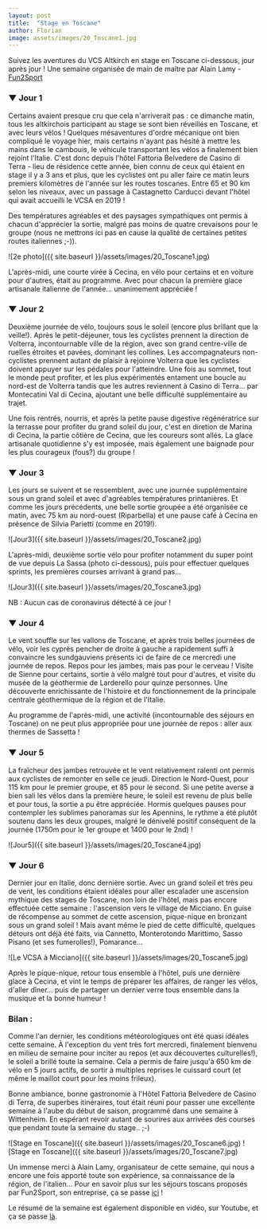 ```yaml
---
layout: post
title:  "Stage en Toscane"
author: Florian
image: assets/images/20_Toscane1.jpg
---
```

Suivez les aventures du VCS Altkirch en stage en Toscane ci-dessous, jour après jour ! Une semaine organisée de main de maitre par Alain Lamy - [Fun2Sport](http://www.fun2sport.fr)
    
### ▼ Jour 1

Certains avaient presque cru que cela n'arriverait pas : ce dimanche matin, tous les altkirchois participant au stage se sont bien réveillés en Toscane, et avec leurs vélos ! Quelques mésaventures d'ordre mécanique ont bien compliqué le voyage hier, mais certains n'ayant pas hésité à mettre les mains dans le cambouis, le véhicule transportant les vélos a finalement bien rejoint l'Italie. C'est donc depuis l'hôtel Fattoria Belvedere de Casino di Terra - lieu de résidence cette année, bien connu de ceux qui étaient en stage il y a 3 ans et plus, que les cyclistes ont pu aller faire ce matin leurs premiers kilomètres de l'année sur les routes toscanes. Entre 65 et 90 km selon les niveaux, avec un passage à Castagnetto Carducci devant l'hôtel qui avait accueilli le VCSA en 2019 !

Des températures agréables et des paysages sympathiques ont permis à chacun d'apprécier la sortie, malgré pas moins de quatre crevaisons pour le groupe (nous ne mettrons ici pas en cause la qualité de certaines petites routes italiennes ;-)).

![2e photo]({{ site.baseurl }}/assets/images/20_Toscane1.jpg)

 L'après-midi, une courte virée à Cecina, en vélo pour certains et en voiture pour d'autres, était au programme. Avec pour chacun la première glace artisanale italienne de l'année... unanimement appréciée !


### ▼ Jour 2

Deuxième journée de vélo, toujours sous le soleil (encore plus brillant que la veille!). Après le petit-déjeuner, tous les cyclistes prennent la direction de Volterra, incontournable ville de la région, avec son grand centre-ville de ruelles étroites et pavées, dominant les collines. Les accompagnateurs non-cyclistes prennent autant de plaisir à rejoinre Volterra que les cyclistes doivent appuyer sur les pédales pour l'atteindre. Une fois au sommet, tout le monde peut profiter, et les plus expérimentés entament une boucle au nord-est de Volterra tandis que les autres reviennent à Casino di Terra... par Montecatini Val di Cecina, ajoutant une belle difficulté supplémentaire au trajet.

Une fois rentrés, nourris, et après la petite pause digestive régénératrice sur la terrasse pour profiter du grand soleil du jour, c'est en diretion de Marina di Cecina, la partie côtière de Cecina, que les coureurs sont allés. La glace artisanale quotidienne s'y est imposée, mais également une baignade pour les plus courageux (fous?) du groupe !



### ▼ Jour 3

Les jours se suivent et se ressemblent, avec une journée supplémentaire sous un grand soleil et avec d'agréables températures printanières. Et comme les jours précédents, une belle sortie groupée a été organisée ce matin, avec 75 km au nord-ouest (Riparbella) et une pause café à Cecina en présence de Silvia Parietti (comme en 2019!).

![Jour3]({{ site.baseurl }}/assets/images/20_Toscane2.jpg)
 
L'après-midi, deuxième sortie vélo pour profiter notamment du super point de vue depuis La Sassa (photo ci-dessous), puis pour effectuer quelques sprints, les premières courses arrivant à grand pas...

![Jour3]({{ site.baseurl }}/assets/images/20_Toscane3.jpg)

NB : Aucun cas de coronavirus détecté à ce jour !


### ▼ Jour 4

Le vent souffle sur les vallons de Toscane, et après trois belles journées de vélo, voir les cyprès pencher de droite à gauche a rapidement suffi à convaincre les sundgauviens présents ici de faire de ce mercredi une journée de repos. Repos pour les jambes, mais pas pour le cerveau ! Visite de Sienne pour certains, sortie à vélo malgré tout pour d'autres, et visite du musée de la géothermie de Larderello pour quinze personnes. Une découverte enrichissante de l'histoire et du fonctionnement de la principale centrale géothermique de la région et de l'Italie.

Au programme de l'après-midi, une activité (incontournable des séjours en Toscane) on ne peut plus appropriée pour une journée de repos : aller aux thermes de Sassetta !

### ▼ Jour 5

La fraîcheur des jambes retrouvée et le vent relativement ralenti ont permis aux cyclistes de remonter en selle ce jeudi. Direction le Nord-Ouest, pour 115 km pour le premier groupe, et 85 pour le second. Si une petite averse a bien sali les vélos dans la première heure, le soleil est revenu de plus belle et pour tous, la sortie a pu être appréciée. Hormis quelques pauses pour contempler les sublimes panoramas sur les Apennins, le rythme a été plutôt soutenu dans les deux groupes, malgré le dénivelé positif conséquent de la journée (1750m pour le 1er groupe et 1400 pour le 2nd) !

![Jour5]({{ site.baseurl }}/assets/images/20_Toscane4.jpg)

### ▼ Jour 6      

Dernier jour en Italie, donc dernière sortie. Avec un grand soleil et très peu de vent, les conditions étaient idéales pour aller escalader une ascension mythique des stages de Toscane, non loin de l'hôtel, mais pas encore effectuée cette semaine : l'ascension vers le village de Micciano. En guise de récompense au sommet de cette ascension, pique-nique en bronzant sous un grand soleil ! Mais avant même le pied de cette difficulté, quelques détours ont déjà été faits, via Cannetto, Monterotondo Marittimo, Sasso Pisano (et ses fumerolles!), Pomarance...

![Le VCSA à Micciano]({{ site.baseurl }}/assets/images/20_Toscane5.jpg)
  
Après le pique-nique, retour tous ensemble à l'hôtel, puis une dernière glace à Cecina, et vint le temps de préparer les affaires, de ranger les vélos, d'aller dîner... puis de partager un dernier verre tous ensemble dans la musique et la bonne humeur !

### Bilan :

Comme l'an dernier, les conditions météorologiques ont été quasi idéales cette semaine. À l'exception du vent très fort mercredi, finalement bienvenu en milieu de semaine pour inciter au repos (et aux découvertes culturelles!), le soleil a brillé toute la semaine. Cela a permis de faire jusqu'à 650 km de vélo en 5 jours actifs, de sortir à multiples reprises le cuissard court (et même le maillot court pour les moins frileux). 

Bonne ambiance, bonne gastronomie à l'Hôtel Fattoria Belvedere de Casino di Terra, de superbes itinéraires, tout était réuni pour passer une excellente semaine à l'aube du début de saison, programmé dans une semaine à Wittenheim. En espérant revoir autant de sourires aux arrivées des courses que pendant toute la semaine du stage.. ;-)

![Stage en Toscane]({{ site.baseurl }}/assets/images/20_Toscane6.jpg)
![Stage en Toscane]({{ site.baseurl }}/assets/images/20_Toscane7.jpg)


Un immense merci à Alain Lamy, organisateur de cette semaine, qui nous a encore une fois apporté toute son expérience, sa connaissance de la région, de l'italien... Pour en savoir plus sur les séjours toscans proposés par Fun2Sport, son entreprise, ça se passe [ici]("http://fun2sport.fr/destination/toscane/") !
	
Le résumé de la semaine est également disponible en vidéo, sur Youtube, et ça se passe [là](https://youtu.be/keWhwrfJ6_I").

